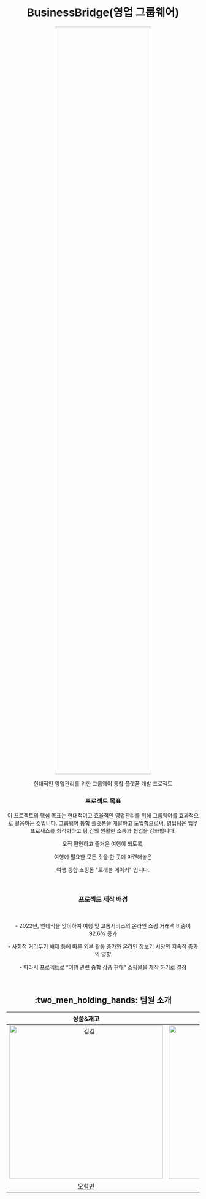 <h1 align="center">BusinessBridge(영업 그룹웨어)</h1>
<p align="center"><img align="center" width=50% height=50% src="
"> </p>

<p align="center">현대적인 영업관리를 위한 그룹웨어 통합 플랫폼 개발 프로젝트 </p>

<h3 align="center"> 프로젝트 목표</h3>

<p align="center">이 프로젝트의 핵심 목표는 현대적이고 효율적인 영업관리를 위해 그룹웨어를 효과적으로 활용하는 것입니다. 그룹웨어 통합 플랫폼을 개발하고 도입함으로써, 영업팀은 업무 프로세스를 최적화하고 팀 간의 원활한 소통과 협업을 강화합니다. </p>

<p align="center">오직 편안하고 즐거운 여행이 되도록,  </p>

<p align="center">여행에 필요한 모든 것을 한 곳에 마련해놓은 </p> 

<p align="center">여행 종합 쇼핑몰  "트래블 메이커" 입니다. </p>
<br>

<h3 align="center"> 프로젝트 제작 배경</h3>

<br>
<p align="center">- 2022년, 엔데믹을 맞이하여 여행 및 교통서비스의 온라인 쇼핑 거래액 비중이 92.6% 증가</p>
<p align="center">- 사회적 거리두기 해제 등에 따른 외부 활동 증가와 온라인 장보기 시장의 지속적 증가의 영향</p>
<p align="center">- 따라서 프로젝트로 “여행 관련 종합 상품 판매” 쇼핑몰을 제작 하기로 결정</p>

<br>
<h2 align="center">  :two_men_holding_hands: 팀원 소개</h2>



|                                         상품&재고                                          |                                         장바구니&결제                                           |                                        로그인&회원가입                                           |                                         회원관리&배송관리                                          |                                       공지사항                                        |                                        메인화면&리뷰                                          |       
| :--------------------------------------------------------------------------------------: | :--------------------------------------------------------------------------------------: | :--------------------------------------------------------------------------------------: | :-------------------------------------------------------------------------------------: | :-----------------------------------------------------------------------------------: | :-------------------------------------------------------------------------------------: | 
| <img src="https://avatars.githubusercontent.com/u/138549251?v=4" width=400px alt="김김"/> | <img src="https://avatars.githubusercontent.com/u/125981939?v=4" width=400px alt="바다"/> | <img src="https://avatars.githubusercontent.com/u/138549291?v=4" width=400px alt="삭정"/> | <img src="https://avatars.githubusercontent.com/u/85326632?v=4" width=400px alt="샐리"> | <img src="https://avatars.githubusercontent.com/u/138549033?v=4" width=400px alt="썬"> | <img src="https://avatars.githubusercontent.com/u/138549384?v=4" width=400px alt="유조"> |
|                       [오형민](https://github.com/hyungmino)                              |                            [김용민](https://github.com/kingnongmeel)                          |                            [황주희](https://github.com/ctmeou)                          |                          [정민교](https://github.com/alsry2325)                           |                         [김지상](https://github.com/kzeesang)                         |                            [김미경](https://github.com/kim-mi-kyoung)                            |                 


